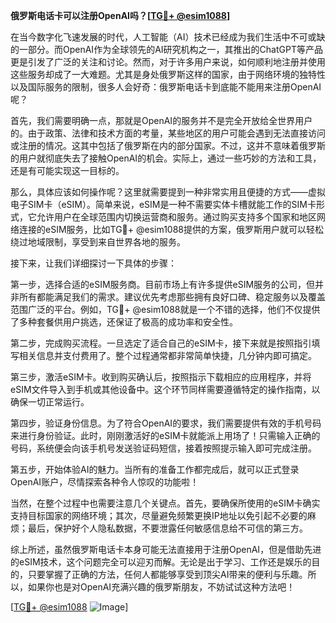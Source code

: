 **俄罗斯电话卡可以注册OpenAI吗？[[TG💪+ @esim1088](https://t.me/s/esim1088)]**

在当今数字化飞速发展的时代，人工智能（AI）技术已经成为我们生活中不可或缺的一部分。而OpenAI作为全球领先的AI研究机构之一，其推出的ChatGPT等产品更是引发了广泛的关注和讨论。然而，对于许多用户来说，如何顺利地注册并使用这些服务却成了一大难题。尤其是身处俄罗斯这样的国家，由于网络环境的独特性以及国际服务的限制，很多人会好奇：俄罗斯电话卡到底能不能用来注册OpenAI呢？

首先，我们需要明确一点，那就是OpenAI的服务并不是完全开放给全世界用户的。由于政策、法律和技术方面的考量，某些地区的用户可能会遇到无法直接访问或注册的情况。这其中包括了俄罗斯在内的部分国家。不过，这并不意味着俄罗斯的用户就彻底失去了接触OpenAI的机会。实际上，通过一些巧妙的方法和工具，还是有可能实现这一目标的。

那么，具体应该如何操作呢？这里就需要提到一种非常实用且便捷的方式——虚拟电子SIM卡（eSIM）。简单来说，eSIM是一种不需要实体卡槽就能工作的SIM卡形式，它允许用户在全球范围内切换运营商和服务。通过购买支持多个国家和地区网络连接的eSIM服务，比如TG💪+ @esim1088提供的方案，俄罗斯用户就可以轻松绕过地域限制，享受到来自世界各地的服务。

接下来，让我们详细探讨一下具体的步骤：

第一步，选择合适的eSIM服务商。目前市场上有许多提供eSIM服务的公司，但并非所有都能满足我们的需求。建议优先考虑那些拥有良好口碑、稳定服务以及覆盖范围广泛的平台。例如，TG💪+ @esim1088就是一个不错的选择，他们不仅提供了多种套餐供用户挑选，还保证了极高的成功率和安全性。

第二步，完成购买流程。一旦选定了适合自己的eSIM卡，接下来就是按照指引填写相关信息并支付费用了。整个过程通常都非常简单快捷，几分钟内即可搞定。

第三步，激活eSIM卡。收到购买确认后，按照指示下载相应的应用程序，并将eSIM文件导入到手机或其他设备中。这个环节同样需要遵循特定的操作指南，以确保一切正常运行。

第四步，验证身份信息。为了符合OpenAI的要求，我们需要提供有效的手机号码来进行身份验证。此时，刚刚激活好的eSIM卡就能派上用场了！只需输入正确的号码，系统便会向该手机号发送验证码短信，接着按照提示输入即可完成注册。

第五步，开始体验AI的魅力。当所有的准备工作都完成后，就可以正式登录OpenAI账户，尽情探索各种令人惊叹的功能啦！

当然，在整个过程中也需要注意几个关键点。首先，要确保所使用的eSIM卡确实支持目标国家的网络环境；其次，尽量避免频繁更换IP地址以免引起不必要的麻烦；最后，保护好个人隐私数据，不要泄露任何敏感信息给不可信的第三方。

综上所述，虽然俄罗斯电话卡本身可能无法直接用于注册OpenAI，但是借助先进的eSIM技术，这个问题完全可以迎刃而解。无论是出于学习、工作还是娱乐的目的，只要掌握了正确的方法，任何人都能够享受到顶尖AI带来的便利与乐趣。所以，如果你也是对OpenAI充满兴趣的俄罗斯朋友，不妨试试这种方法吧！

[[TG💪+ @esim1088](https://t.me/s/esim1088) ![Image](https://i.postimg.cc/4NQfJmqS/Snipaste-2025-05-13-00-14-12.png)]